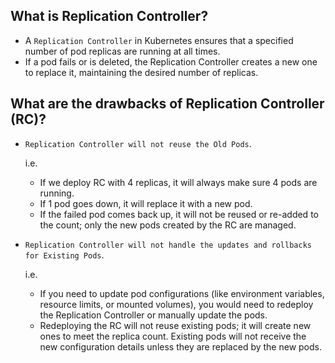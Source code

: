 ## What is Replication Controller?
- A `Replication Controller` in Kubernetes ensures that a specified number of pod replicas are running at all times.
- If a pod fails or is deleted, the Replication Controller creates a new one to replace it, maintaining the desired number of replicas.
  
## What are the drawbacks of Replication Controller (RC)?
- `Replication Controller will not reuse the Old Pods`.

  i.e.
    - If we deploy RC with 4 replicas, it will always make sure 4 pods are running.
    - If 1 pod goes down, it will replace it with a new pod.
    - If the failed pod comes back up, it will not be reused or re-added to the count; only the new pods created by the RC are managed.

- `Replication Controller will not handle the updates and rollbacks for Existing Pods`.

  i.e.
    - If you need to update pod configurations (like environment variables, resource limits, or mounted volumes), you would need to redeploy the Replication Controller or manually update the pods.
    - Redeploying the RC will not reuse existing pods; it will create new ones to meet the replica count. Existing pods will not receive the new configuration details unless they are replaced by the new pods.


